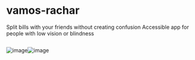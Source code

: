 # vamos-rachar
Split bills with your friends without creating confusion
Accessible app for people with low vision or blindness
<div style="display: flex; align-items: flex-start;">
  
![image](https://user-images.githubusercontent.com/88206626/194432187-5f2a4c9d-b96b-4717-9768-f381b7f9b1bd.png)

![image](https://user-images.githubusercontent.com/88206626/194432374-534391ad-4f84-46a6-9384-d988fdccb5f4.png)
</div>



